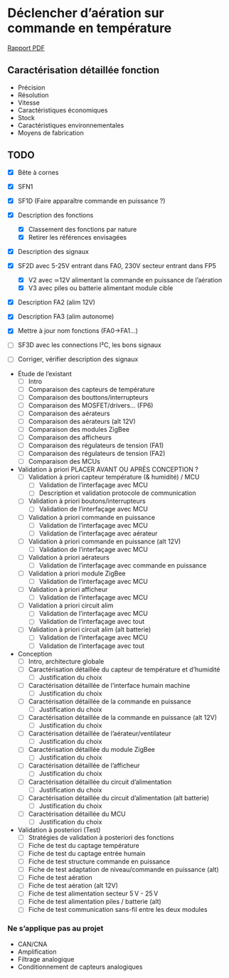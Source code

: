 # Déclencher d’aération sur commande en température

[Rapport PDF](./report.pdf)

## Caractérisation détaillée fonction

- Précision
- Résolution
- Vitesse
- Caractéristiques économiques
- Stock
- Caractéristiques environnementales
- Moyens de fabrication

## TODO

- [x] Bête à cornes
- [x] SFN1
- [x] SF1D (Faire apparaître commande en puissance ?)
- [x] Description des fonctions
  - [x] Classement des fonctions par nature
  - [x] Retirer les références envisagées
- [x] Description des signaux
- [x] SF2D avec 5-25V entrant dans FA0, 230V secteur entrant dans FP5
  - [x] V2 avec ≃12V alimentant la commande en puissance de l’aération
  - [x] V3 avec piles ou batterie alimentant module cible

- [x] Description FA2 (alim 12V)
- [x] Description FA3 (alim autonome)
- [x] Mettre à jour nom fonctions (FA0->FA1…)

- [ ] SF3D avec les connections I²C, les bons signaux

- [ ] Corriger, vérifier description des signaux

- Étude de l’existant
  - [ ] Intro
  - [ ] Comparaison des capteurs de température
  - [ ] Comparaison des bouttons/interrupteurs
  - [ ] Comparaison des MOSFET/drivers… (FP6)
  - [ ] Comparaison des aérateurs
  - [ ] Comparaison des aérateurs (alt 12V)
  - [ ] Comparaison des modules ZigBee
  - [ ] Comparaison des afficheurs
  - [ ] Comparaison des régulateurs de tension (FA1)
  - [ ] Comparaison des régulateurs de tension (FA2)
  - [ ] Comparaison des MCUs

- Validation à priori PLACER AVANT OU APRÈS CONCEPTION ?
  - [ ] Validation à priori capteur température (& humidité) / MCU
    - [ ] Validation de l’interfaçage avec MCU
    - [ ] Description et validation protocole de communication
  - [ ] Validation à priori boutons/interrupteurs
    - [ ] Validation de l’interfaçage avec MCU
  - [ ] Validation à priori commande en puissance
    - [ ] Validation de l’interfaçage avec MCU
    - [ ] Validation de l’interfaçage avec aérateur
  - [ ] Validation à priori commande en puissance (alt 12V)
    - [ ] Validation de l’interfaçage avec MCU
  - [ ] Validation à priori aérateurs
    - [ ] Validation de l’interfaçage avec commande en puissance
  - [ ] Validation à priori module ZigBee
    - [ ] Validation de l’interfaçage avec MCU
  - [ ] Validation à priori afficheur
    - [ ] Validation de l’interfaçage avec MCU
  - [ ] Validation à priori circuit alim
    - [ ] Validation de l’interfaçage avec MCU
    - [ ] Validation de l’interfaçage avec tout
  - [ ] Validation à priori circuit alim (alt batterie)
    - [ ] Validation de l’interfaçage avec MCU
    - [ ] Validation de l’interfaçage avec tout

- Conception
  - [ ] Intro, architecture globale
  - [ ] Caractérisation détaillée du capteur de température et d’humidité
    - [ ] Justification du choix
  - [ ] Caractérisation détaillée de l’interface humain machine
    - [ ] Justification du choix
  - [ ] Caractérisation détaillée de la commande en puissance
    - [ ] Justification du choix
  - [ ] Caractérisation détaillée de la commande en puissance (alt 12V)
    - [ ] Justification du choix
  - [ ] Caractérisation détaillée de l’aérateur/ventilateur
    - [ ] Justification du choix
  - [ ] Caractérisation détaillée du module ZigBee
    - [ ] Justification du choix
  - [ ] Caractérisation détaillée de l’afficheur
    - [ ] Justification du choix
  - [ ] Caractérisation détaillée du circuit d’alimentation
    - [ ] Justification du choix
  - [ ] Caractérisation détaillée du circuit d’alimentation (alt batterie)
    - [ ] Justification du choix
  - [ ] Caractérisation détaillée du MCU
    - [ ] Justification du choix

- Validation à posteriori (Test)
  - [ ] Stratégies de validation à posteriori des fonctions
  - [ ] Fiche de test du captage température
  - [ ] Fiche de test du captage entrée humain
  - [ ] Fiche de test structure commande en puissance
  - [ ] Fiche de test adaptation de niveau/commande en puissance (alt)
  - [ ] Fiche de test aération
  - [ ] Fiche de test aération (alt 12V)
  - [ ] Fiche de test alimentation secteur 5 V - 25 V
  - [ ] Fiche de test alimentation piles / batterie (alt)
  - [ ] Fiche de test communication sans-fil entre les deux modules

### Ne s’applique pas au projet

- CAN/CNA
- Amplification
- Filtrage analogique
- Conditionnement de capteurs analogiques
